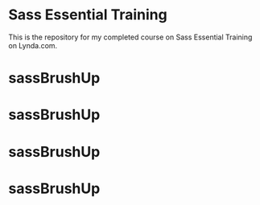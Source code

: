 # Sass Essential Training
This is the repository for my completed course on Sass Essential Training on Lynda.com.
# sassBrushUp
# sassBrushUp
# sassBrushUp
# sassBrushUp
